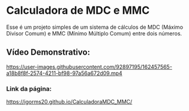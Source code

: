 # Calculadora de MDC e MMC

Esse é um projeto simples de um sistema de cálculos de MDC (Máximo Divisor Comum) e MMC (Mínimo Múltiplo Comum) entre dois números.

## Vídeo Demonstrativo:
https://user-images.githubusercontent.com/92897195/162457565-a18b8f8f-2574-4211-bf98-97a56a672d09.mp4

### Link da página:
https://igorms20.github.io/CalculadoraMDC_MMC/
